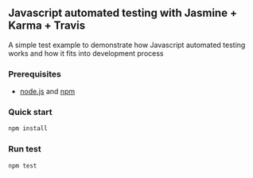 ## Javascript automated testing with Jasmine + Karma + Travis

A simple test example to demonstrate how Javascript automated testing works and how it fits into development process

### Prerequisites
* [node.js](https://nodejs.org/en/) and [npm](https://www.npmjs.com/) 

### Quick start
```bash
npm install
```
### Run test
```bash
npm test
```
